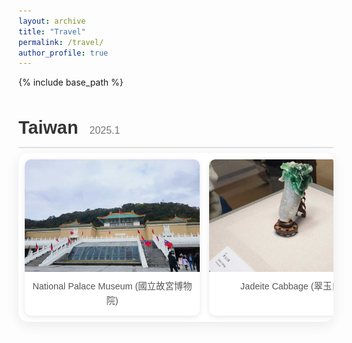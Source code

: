 ```yaml
---
layout: archive
title: "Travel"
permalink: /travel/
author_profile: true
---
```


{% include base_path %}

<!-- The following code adds custom styles for the travel sliders and image modal. -->
<style>
  /* Google Fonts for a nicer look */
  @import url('https://fonts.googleapis.com/css2?family=Poppins:wght@300;400;600&display=swap');

  /* Use a class to scope the styles to the travel page content */
  .travel-log-container {
    font-family: 'Poppins', sans-serif;
    color: #333;
    line-height: 1.6;
    margin-top: 2rem;
  }

  .trip-section {
    margin-bottom: 3rem;
  }

  .trip-section h2 {
    font-size: 1.8rem;
    font-weight: 600;
    margin-bottom: 0.5rem;
    border-bottom: 2px solid #e0e0e0;
    padding-bottom: 0.5rem;
  }
  
  .trip-section h2 .trip-date {
      font-size: 1rem;
      font-weight: 300;
      color: #777;
      margin-left: 10px;
  }

  .slider-container {
    position: relative;
    overflow: hidden;
    padding: 10px;
    background: #ffffff;
    border-radius: 15px;
    box-shadow: 0 5px 20px rgba(0,0,0,0.08);
    cursor: grab;
  }

  .slider-container.active {
    cursor: grabbing;
  }

  .slider-track {
    display: flex;
    gap: 15px;
    user-select: none;
  }

  .photo-card {
    flex: 0 0 280px;
    background: #fff;
    border-radius: 10px;
    overflow: hidden;
    box-shadow: 0 2px 8px rgba(0,0,0,0.1);
    transition: transform 0.3s ease;
  }
  
  .photo-card:hover {
      transform: translateY(-3px);
  }

  .photo-card img {
    width: 100%;
    height: 180px;
    object-fit: cover;
    display: block;
    cursor: pointer; /* Indicates the image is clickable */
  }

  .photo-card .caption {
    padding: 12px;
    text-align: center;
  }
  
  .photo-card p {
    margin: 0;
    font-size: 0.9rem;
    color: #555;
  }
  
  .slider-container::after {
      content: 'Drag to see more photos →';
      position: absolute;
      bottom: 8px;
      right: 15px;
      color: #bbb;
      font-size: 0.75rem;
      font-style: italic;
      opacity: 0;
      transition: opacity 0.3s;
  }
  
  .slider-container:hover::after {
      opacity: 1;
  }

  /* NEW STYLES: For the Image Modal (Lightbox) */
  .modal {
    display: none; 
    position: fixed; 
    z-index: 1000; 
    padding-top: 50px; 
    left: 0;
    top: 0;
    width: 100%; 
    height: 100%; 
    overflow: auto; 
    background-color: rgba(0,0,0,0.9);
  }

  .modal-content {
    margin: auto;
    display: block;
    width: auto;
    max-width: 85%;
    max-height: 80vh;
    animation-name: zoom;
    animation-duration: 0.5s;
  }
  
  .modal-caption {
    margin: auto;
    display: block;
    width: 80%;
    max-width: 700px;
    text-align: center;
    color: #ccc;
    padding: 15px 0;
    font-size: 1.1rem;
  }

  @keyframes zoom {
    from {transform:scale(0.5)}
    to {transform:scale(1)}
  }

  .close-modal {
    position: absolute;
    top: 15px;
    right: 35px;
    color: #f1f1f1;
    font-size: 40px;
    font-weight: bold;
    transition: 0.3s;
  }

  .close-modal:hover,
  .close-modal:focus {
    color: #bbb;
    text-decoration: none;
    cursor: pointer;
  }
</style>

<!-- This is the main HTML content for your travel page. -->
<div class="travel-log-container">

  <!-- Trip 1: Taiwan -->
  <div class="trip-section">
    <h2>Taiwan <span class="trip-date">2025.1</span></h2>
    <div class="slider-container">
      <div class="slider-track">
        <!-- All photos for this trip are now in one slider -->
        <div class="photo-card">
          <img src="/images/travel/taiwan/taiwan1.jpg" alt="National Palace Museum">
          <div class="caption"><p>National Palace Museum (國立故宮博物院)</p></div>
        </div>
        <div class="photo-card">
          <img src="/images/travel/taiwan/taiwan2.jpg" alt="Jadeite Cabbage">
          <div class="caption"><p>Jadeite Cabbage (翠玉白菜)</p></div>
        </div>
        <div class="photo-card">
          <img src="/images/travel/taiwan/taiwan11.jpg" alt="National Revolutionary Martyrs' Shrine">
          <div class="caption"><p>National Revolutionary Martyrs' Shrine (国民革命忠烈祠)</p></div>
        </div>
        <div class="photo-card">
          <img src="/images/travel/taiwan/taiwan12.jpg" alt="National Revolutionary Martyrs' Shrine">
          <div class="caption"><p>National Revolutionary Martyrs' Shrine (国民革命忠烈祠)</p></div>
        </div>
        <!-- To add more photos to this trip, copy a photo-card block and paste it here. -->
      </div>
    </div>
  </div>
  
  <!-- To add a new trip, copy an entire .trip-section block and paste it here. -->

</div>

<!-- NEW HTML: Modal for viewing images -->
<div id="imageModal" class="modal">
  <span class="close-modal">&times;</span>
  <img class="modal-content" id="modalImage">
  <div id="modalCaption" class="modal-caption"></div>
</div>


<!-- This script enables the drag-to-scroll functionality and the image modal. -->
<script>
  document.addEventListener('DOMContentLoaded', (event) => {
    // --- Slider Functionality ---
    const sliders = document.querySelectorAll('.slider-container');
    sliders.forEach(slider => {
      let isDown = false;
      let startX;
      let scrollLeft;
      slider.addEventListener('mousedown', (e) => {
        isDown = true;
        slider.classList.add('active');
        startX = e.pageX - slider.offsetLeft;
        scrollLeft = slider.scrollLeft;
      });
      slider.addEventListener('mouseleave', () => { isDown = false; slider.classList.remove('active'); });
      slider.addEventListener('mouseup', () => { isDown = false; slider.classList.remove('active'); });
      slider.addEventListener('mousemove', (e) => {
        if (!isDown) return;
        e.preventDefault();
        const x = e.pageX - slider.offsetLeft;
        const walk = (x - startX) * 2;
        slider.scrollLeft = scrollLeft - walk;
      });
    });

    // --- NEW: Modal Functionality ---
    const modal = document.getElementById("imageModal");
    const modalImg = document.getElementById("modalImage");
    const modalCaption = document.getElementById("modalCaption");
    const images = document.querySelectorAll('.photo-card img');
    const closeModal = document.querySelector(".close-modal");

    images.forEach(img => {
        img.onclick = function(){
            modal.style.display = "block";
            modalImg.src = this.src;
            // Get caption from the sibling .caption element
            modalCaption.innerHTML = this.nextElementSibling.innerHTML;
        }
    });

    // Function to close the modal
    const closeModalAction = function() {
        modal.style.display = "none";
    }
    
    // Close when clicking the 'x'
    closeModal.onclick = closeModalAction;
    
    // Close when clicking the background
    modal.onclick = function(e) {
        if (e.target === modal) {
           closeModalAction();
        }
    }
  });
</script>